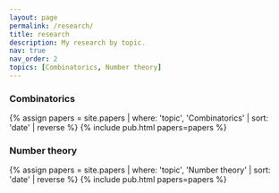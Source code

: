 ```yaml
---
layout: page
permalink: /research/
title: research
description: My research by topic.
nav: true
nav_order: 2
topics: [Combinatorics, Number theory]
---
```

<!-- _pages/publications.md -->


### Combinatorics
{% assign papers = site.papers | where: 'topic', 'Combinatorics'  | sort: 'date' | reverse %}
{% include pub.html papers=papers %}

### Number theory
{% assign papers = site.papers | where: 'topic', 'Number theory'  | sort: 'date' | reverse %}
{% include pub.html papers=papers %}





